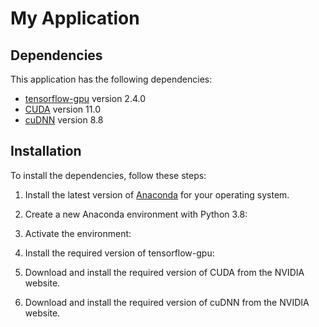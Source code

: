 # My Application

## Dependencies

This application has the following dependencies:

- [tensorflow-gpu](https://www.tensorflow.org/install/gpu) version 2.4.0
- [CUDA](https://developer.nvidia.com/cuda-toolkit-archive) version 11.0
- [cuDNN](https://developer.nvidia.com/rdp/cudnn-archive) version 8.8

## Installation

To install the dependencies, follow these steps:

1. Install the latest version of [Anaconda](https://www.anaconda.com/products/individual) for your operating system.

2. Create a new Anaconda environment with Python 3.8:


3. Activate the environment:


4. Install the required version of tensorflow-gpu:


5. Download and install the required version of CUDA from the NVIDIA website.

6. Download and install the required version of cuDNN from the NVIDIA website.
